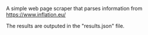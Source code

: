 
A simple web page scraper that parses information from https://www.inflation.eu/

The results are outputed in the "results.json" file.
